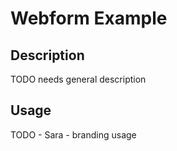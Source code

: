 # Webform Example

## Description
TODO needs general description

## Usage
TODO - Sara - branding usage
